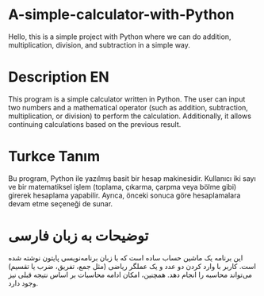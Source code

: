 # A-simple-calculator-with-Python
Hello, this is a simple project with Python where we can do addition, multiplication, division, and subtraction in a simple way.

# Description EN
This program is a simple calculator written in Python. The user can input two numbers and a mathematical operator (such as addition, subtraction, multiplication, or division) to perform the calculation. Additionally, it allows continuing calculations based on the previous result.

# Turkce Tanım
Bu program, Python ile yazılmış basit bir hesap makinesidir. Kullanıcı iki sayı ve bir matematiksel işlem (toplama, çıkarma, çarpma veya bölme gibi) girerek hesaplama yapabilir. Ayrıca, önceki sonuca göre hesaplamalara devam etme seçeneği de sunar.

# توضیحات به زبان فارسی
این برنامه یک ماشین حساب ساده است که با زبان برنامه‌نویسی پایتون نوشته شده است. کاربر با وارد کردن دو عدد و یک عملگر ریاضی (مثل جمع، تفریق، ضرب یا تقسیم) می‌تواند محاسبه را انجام دهد. همچنین، امکان ادامه محاسبات بر اساس نتیجه قبلی نیز وجود دارد.
